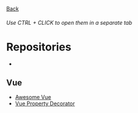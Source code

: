 [Back](https://github.com/MV88/DevResources)

<h6>Use CTRL + CLICK to open them in a separate tab</h6>

# Repositories
- []()

## Vue
- [Awesome Vue](https://github.com/vuejs/awesome-vue)
- [Vue Property Decorator](https://github.com/kaorun343/vue-property-decorator)

